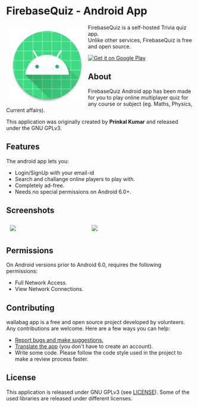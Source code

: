 # FirebaseQuiz - Android App 

<img src="/app/src/main/res/drawable/logo.png" align="left"
width="200" hspace="10" vspace="10">

FirebaseQuiz is a self-hosted Trivia quiz app.  
Unlike other services, FirebaseQuiz is free and open source.  

<p align="left">
<a href="https://play.google.com/store/apps/details?id=com.prinkal.quiz">
    <img alt="Get it on Google Play"
        height="80"
        src="https://play.google.com/intl/en_us/badges/images/generic/en_badge_web_generic.png" />
</a>
</p>

## About

FirebaseQuiz Android app has been made for you to play online multiplayer quiz for any course or subject (eg. Maths, Physics, Current affairs).


This application was originally created by <b>Prinkal Kumar</b> and released under the GNU GPLv3.

## Features

The android app lets you:
- Login/SignUp with your email-id
- Search and challange online players to play with.
- Completely ad-free.
- Needs no special permissions on Android 6.0+.

## Screenshots

[<img src="/readme/Wallabag%20Reading%20List.png" align="left"
width="200"
    hspace="10" vspace="10">](/readme/Wallabag%20Reading%20List.png)
[<img src="/readme/Wallabag%20Article%20View.png" align="center"
width="200"
    hspace="10" vspace="10">](/readme/Wallabag%20Article%20View.png)

## Permissions

On Android versions prior to Android 6.0, requires the following permissions:
- Full Network Access.
- View Network Connections.

## Contributing

wallabag app is a free and open source project developed by volunteers. Any contributions are welcome. Here are a few ways you can help:
 * [Report bugs and make suggestions.](https://github.com/HunterPillu/FirebaseQuiz/issues)
 * [Translate the app](https://github.com/HunterPillu/FirebaseQuiz/) (you don't have to create an account).
 * Write some code. Please follow the code style used in the project to make a review process faster.

## License

This application is released under GNU GPLv3 (see [LICENSE](LICENSE)).
Some of the used libraries are released under different licenses.
